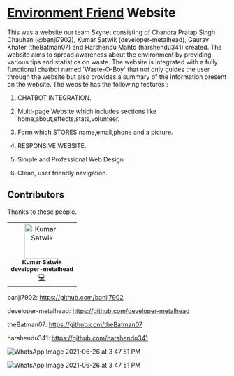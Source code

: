 # [Environment Friend](https://environment-friend.netlify.app/) Website




This was a website our team Skynet consisting of Chandra Pratap Singh Chauhan (@banji7902), Kumar Satwik (developer-metalhead), Gaurav Khater (theBatman07) and Harshendu Mahto (harshendu341) created. The website aims to spread awareness about the environment by providing various tips and statistics on waste. The website is integrated with a fully functional chatbot named 'Waste-O-Boy' that not only guides the user through the website but also provides a summary of the information present on the website. The website has the following features :

1) CHATBOT INTEGRATION.

2) Multi-page Website which includes sections like home,about,effects,stats,volunteer.

3) Form which STORES name,email,phone and a picture.

3) RESPONSIVE WEBSITE.

4) Simple and Professional Web Design

5) Clean, user friendly navigation.


## Contributors

Thanks to these people.

<!-- ALL-CONTRIBUTORS-LIST:START - Do not remove or modify this section -->

<table>
  <tr>
    <td align="center"><a href="https://linktr.ee/Kumar_Satwik"><img src="https://1.bp.blogspot.com/-RG47s2Z350k/YPF3XuG6dYI/AAAAAAAADkQ/awZxoOc4o5YSUrsVZu3zfVvpmsKH3DTkQCLcBGAsYHQ/s320/WhatsApp%2BImage%2B2021-07-16%2Bat%2B17.40.50.jpeg" width="80px;" alt="Kumar Satwik"/><br /><sub><b>Kumar Satwik</b></sub></a><br /><sub><b>developer-metalhead</b></sub></a><br /><a href="https://github.com/developer-metalhead" title="Code">💻</a> <a href="#ideas-ksatwik" title="Chatbot"🧑‍💻</a></td>

      
</table>
    
    
banji7902: https://github.com/banji7902

developer-metalhead: https://github.com/developer-metalhead

theBatman07: https://github.com/theBatman07

harshendu341: https://github.com/harshendu341





![WhatsApp Image 2021-06-26 at 3 47 51 PM](https://1.bp.blogspot.com/-Zlh9oNQi7q8/YO_xzZiGiJI/AAAAAAAADik/g7AVAFb5hfg9Y04dKc1ahw4Yv819M20qgCLcBGAsYHQ/w649-h539/Website%2BHomepage.png)




![WhatsApp Image 2021-06-26 at 3 47 51 PM](https://1.bp.blogspot.com/-ZOOCvPLrre8/YO_yfGeVk4I/AAAAAAAADis/iD-p13g-N9UVpBNYxCfUjDUjjqToA3d9wCLcBGAsYHQ/w719-h386/CHATBOY.png)
